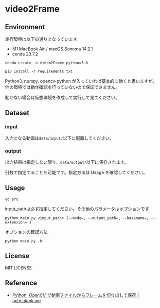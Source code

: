 # video2Frame

## Environment

実行環境は以下の通りとなっています。

- M1 MacBook Air / macOS Sonoma 14.2.1
- conda 23.7.2

```
conda create -n video2Frame python=3.8
```

```
pip install -r requirements.txt
```

Python3, numpy, opencv-python が入っていれば基本的に動くと思いますが、他の環境では動作確認を行っていないので保証できません。

動かない場合は仮想環境を作成して実行して見てください。

## Dataset

### input

入力となる動画は`data/input/`以下に配置してください。

### output

出力結果は指定しない限り、`data/output/`以下に保存されます。

引数で指定することも可能です。指定方法は Usage を確認してください。

## Usage

```
cd src
```

input_pathは必ず指定してください。その他のパラメータはオプションです
```
python main.py <input_path> [--mode=, --output_path=, --basename=, --extension= ]
```

オプションの確認方法

```
python main.py -h
```

## License
MIT LICENSE

## Reference

- [Python, OpenCV で動画ファイルからフレームを切り出して保存 | note.nkmk.me](https://note.nkmk.me/python-opencv-video-to-still-image/)
